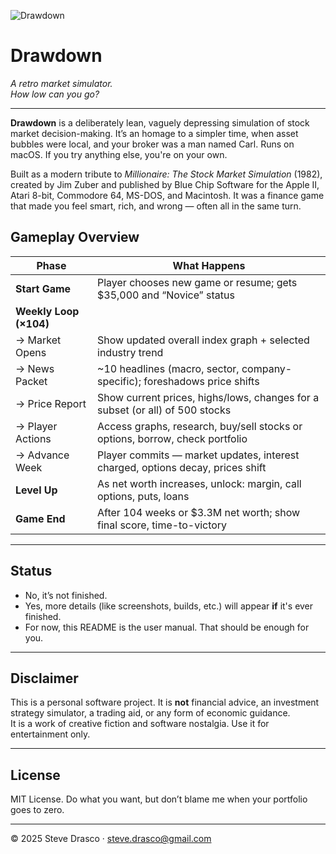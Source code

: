 ![Drawdown](images/logo_small.png)

# Drawdown

*A retro market simulator.*  
*How low can you go?*

---

**Drawdown** is a deliberately lean, vaguely depressing simulation of stock market decision-making.  It’s an homage to a simpler time, when asset bubbles were local, and your broker was a man named Carl.  Runs on macOS. If you try anything else, you're on your own.

Built as a modern tribute to *Millionaire: The Stock Market Simulation* (1982), created by Jim Zuber and published by Blue Chip Software for the Apple II, Atari 8-bit, Commodore 64, MS-DOS, and Macintosh.  It was a finance game that made you feel smart, rich, and wrong — often all in the same turn.

## Gameplay Overview

| **Phase**              | **What Happens**                                                                 |
|------------------------|-----------------------------------------------------------------------------------|
| **Start Game**         | Player chooses new game or resume; gets $35,000 and “Novice” status              |
| **Weekly Loop (×104)** |                                                                                   |
| → Market Opens         | Show updated overall index graph + selected industry trend                       |
| → News Packet          | ~10 headlines (macro, sector, company-specific); foreshadows price shifts        |
| → Price Report         | Show current prices, highs/lows, changes for a subset (or all) of 500 stocks     |
| → Player Actions       | Access graphs, research, buy/sell stocks or options, borrow, check portfolio     |
| → Advance Week         | Player commits — market updates, interest charged, options decay, prices shift   |
| **Level Up**           | As net worth increases, unlock: margin, call options, puts, loans                |
| **Game End**           | After 104 weeks or $3.3M net worth; show final score, time-to-victory        |

---

## Status

- No, it’s not finished.  
- Yes, more details (like screenshots, builds, etc.) will appear **if** it's ever finished.  
- For now, this README is the user manual. That should be enough for you.

---

## Disclaimer

This is a personal software project. It is **not** financial advice, an investment strategy simulator, a trading aid, or any form of economic guidance.  
It is a work of creative fiction and software nostalgia. Use it for entertainment only.

---

## License

MIT License. Do what you want, but don’t blame me when your portfolio goes to zero.

---

© 2025 Steve Drasco · steve.drasco@gmail.com
